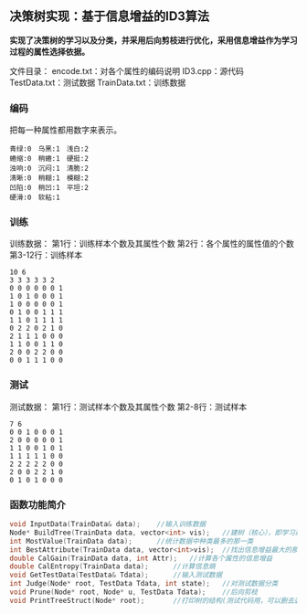 ## 决策树实现：基于信息增益的ID3算法
**实现了决策树的学习以及分类，并采用后向剪枝进行优化，采用信息增益作为学习过程的属性选择依据。**

文件目录：
    encode.txt：对各个属性的编码说明
    ID3.cpp：源代码
    TestData.txt：测试数据
    TrainData.txt：训练数据

### 编码
把每一种属性都用数字来表示。

 ```
青绿:0　乌黑:1　浅白:2
蜷缩:0　稍蜷:1　硬挺:2
浊响:0　沉闷:1　清脆:2
清晰:0　稍糊:1　模糊:2
凹陷:0　稍凹:1　平坦:2
硬滑:0　软粘:1　
 ```

### 训练
训练数据：
    第1行：训练样本个数及其属性个数
    第2行：各个属性的属性值的个数
    第3-12行：训练样本

```
10 6
3 3 3 3 3 2
0 0 0 0 0 0 1  
1 0 1 0 0 0 1
1 0 0 0 0 0 1
0 1 0 0 1 1 1
1 1 0 1 1 1 1
0 2 2 0 2 1 0
2 1 1 1 0 0 0
1 1 0 0 1 1 0
2 0 0 2 2 0 0
0 0 1 1 1 0 0
```

### 测试
测试数据：
    第1行：测试样本个数及其属性个数
    第2-8行：测试样本

```
7 6
0 0 1 0 0 0 1
2 0 0 0 0 0 1
1 1 0 0 1 0 1
1 1 1 1 1 0 0
2 2 2 2 2 0 0
2 0 0 2 2 1 0
0 1 0 1 0 0 0
```

### 函数功能简介
```C++
void InputData(TrainData& data);    //输入训练数据
Node* BuildTree(TrainData data, vector<int> vis);   //建树（核心），即学习过程
int MostValue(TrainData data);      //统计数据中种类最多的那一类
int BestAttribute(TrainData data, vector<int>vis);  //找出信息增益最大的那一个属性
double CalGain(TrainData data, int Attr);   //计算各个属性的信息增益
double CalEntropy(TrainData data);      //计算信息熵
void GetTestData(TestData& Tdata);      //输入测试数据
int Judge(Node* root, TestData Tdata, int state);   //对测试数据分类
void Prune(Node* root, Node* u, TestData Tdata);    //后向剪枝
void PrintTreeStruct(Node* root);       //打印树的结构(测试代码用，可以删去这部分)
```